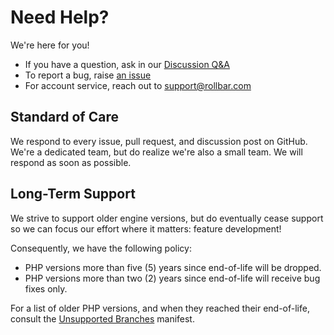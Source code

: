 # Need Help?

We're here for you!

* If you have a question, ask in our [Discussion Q&amp;A][q-a]
* To report a bug, raise [an issue][issue]
* For account service, reach out to [support@rollbar.com][support]

## Standard of Care

We respond to every issue, pull request, and discussion post on GitHub. We're
a dedicated team, but do realize we're also a small team. We will respond as
soon as possible.

## Long-Term Support

We strive to support older engine versions, but do eventually cease support
so we can focus our effort where it matters: feature development!

Consequently, we have the following policy:

* PHP versions more than five (5) years since end-of-life will be dropped.
* PHP versions more than two (2) years since end-of-life will receive bug fixes only.

For a list of older PHP versions, and when they reached their end-of-life,
consult the [Unsupported Branches][php-ub] manifest.

[issue]:https://github.com/rollbar/rollbar-php/issues
[php-ub]:https://www.php.net/eol.php
[q-a]:https://github.com/rollbar/rollbar-php/discussions/categories/q-a
[support]:mailto:support@rollbar.com
